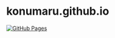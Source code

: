 # konumaru.github.io

[![GitHub Pages](https://github.com/konumaru/konumaru.github.io/actions/workflows/gh-pages.yml/badge.svg)](https://github.com/konumaru/konumaru.github.io/actions/workflows/gh-pages.yml)
